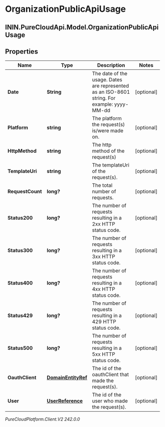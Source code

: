 # OrganizationPublicApiUsage

## ININ.PureCloudApi.Model.OrganizationPublicApiUsage

## Properties

|Name | Type | Description | Notes|
|------------ | ------------- | ------------- | -------------|
| **Date** | **String** | The date of the usage. Dates are represented as an ISO-8601 string. For example: yyyy-MM-dd | [optional] |
| **Platform** | **string** | The platform the request(s) is/were made on. | [optional] |
| **HttpMethod** | **string** | The http method of the request(s) | [optional] |
| **TemplateUri** | **string** | The templateUri of the request(s). | [optional] |
| **RequestCount** | **long?** | The total number of requests. | [optional] |
| **Status200** | **long?** | The number of requests resulting in a 2xx HTTP status code. | [optional] |
| **Status300** | **long?** | The number of requests resulting in a 3xx HTTP status code. | [optional] |
| **Status400** | **long?** | The number of requests resulting in a 4xx HTTP status code. | [optional] |
| **Status429** | **long?** | The number of requests resulting in a 429 HTTP status code. | [optional] |
| **Status500** | **long?** | The number of requests resulting in a 5xx HTTP status code. | [optional] |
| **OauthClient** | [**DomainEntityRef**](DomainEntityRef) | The id of the oauthClient that made the request(s). | [optional] |
| **User** | [**UserReference**](UserReference) | The id of the user who made the request(s). | [optional] |



_PureCloudPlatform.Client.V2 242.0.0_
